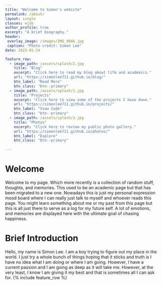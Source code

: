 ```yaml
---
title: "Welcome to Simon's website"
permalink: /about/
layout: single
classes: wide
author_profile: true
excerpt: "A brief biography."
header:
 overlay_image: /images/IMG_9046.jpg
 caption: "Photo credit: Simon Lee"
date: 2023-01-24

feature_row:
  - image_path: /assets/splash/2.jpg
    title: "Blog"
    excerpt: "Click here to read my blog about life and academics."
    url: "https://simonlee711.github.io/blog/"
    btn_label: "Read More"
    btn_class: "btn--primary"
  - image_path: /assets/splash/1.jpg
    title: "Projects"
    excerpt: "Click here to view some of the projects I have done."
    url: "https://simonlee711.github.io/projects/"
    btn_label: "View Code"
    btn_class: "btn--primary"
  - image_path: /assets/splash/3.jpg
    title: "Photos"
    excerpt: "Click here to review my public photo gallery."
    url: "https://simonlee711.github.io/photos/"
    btn_label: "Explore"
    btn_class: "btn--primary"
  
---
```


# Welcome

Welcome to my page. Which more recently is a collection of random stuff, thoughts, and memories. This used to be an academic page but that has been migrated to a new one. Nowadays this is just my personal expression mood board where I can really just talk to myself and whoever reads this page. You might learn something about me or my past from this page but this is all just there to serve as a log for my future self. A lot of emotions, and memories are displayed here with the ultimate goal of chasing happiness.


# Brief Introduction

Hello, my name is Simon Lee. I am a boy trying to figure out my place in the world. I just try a whole bunch of things hoping that it sticks and truth is I have no idea what I am doing or where I am going. However, I have a current passion and I am going as deep as it will take me. However, at the very least, I know I am giving it my best and that is sometimes all I can ask for. 
{% include feature_row %}
 

 
 
 

